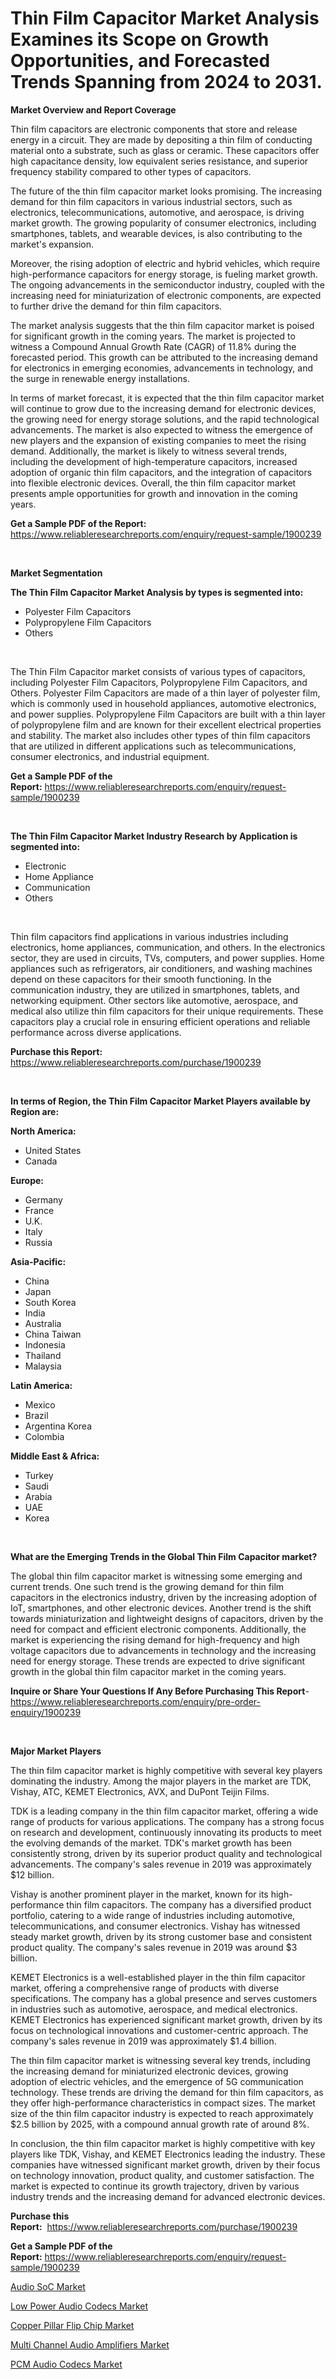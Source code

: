 <p><h1>Thin Film Capacitor Market Analysis Examines its Scope on Growth Opportunities, and Forecasted Trends Spanning from 2024 to 2031.</h1></p><p><strong>Market Overview and Report Coverage</strong></p>
<p><p>Thin film capacitors are electronic components that store and release energy in a circuit. They are made by depositing a thin film of conducting material onto a substrate, such as glass or ceramic. These capacitors offer high capacitance density, low equivalent series resistance, and superior frequency stability compared to other types of capacitors.</p><p>The future of the thin film capacitor market looks promising. The increasing demand for thin film capacitors in various industrial sectors, such as electronics, telecommunications, automotive, and aerospace, is driving market growth. The growing popularity of consumer electronics, including smartphones, tablets, and wearable devices, is also contributing to the market's expansion.</p><p>Moreover, the rising adoption of electric and hybrid vehicles, which require high-performance capacitors for energy storage, is fueling market growth. The ongoing advancements in the semiconductor industry, coupled with the increasing need for miniaturization of electronic components, are expected to further drive the demand for thin film capacitors.</p><p>The market analysis suggests that the thin film capacitor market is poised for significant growth in the coming years. The market is projected to witness a Compound Annual Growth Rate (CAGR) of 11.8% during the forecasted period. This growth can be attributed to the increasing demand for electronics in emerging economies, advancements in technology, and the surge in renewable energy installations.</p><p>In terms of market forecast, it is expected that the thin film capacitor market will continue to grow due to the increasing demand for electronic devices, the growing need for energy storage solutions, and the rapid technological advancements. The market is also expected to witness the emergence of new players and the expansion of existing companies to meet the rising demand. Additionally, the market is likely to witness several trends, including the development of high-temperature capacitors, increased adoption of organic thin film capacitors, and the integration of capacitors into flexible electronic devices. Overall, the thin film capacitor market presents ample opportunities for growth and innovation in the coming years.</p></p>
<p><strong>Get a Sample PDF of the Report:</strong> <a href="https://www.reliableresearchreports.com/enquiry/request-sample/1900239">https://www.reliableresearchreports.com/enquiry/request-sample/1900239</a></p>
<p>&nbsp;</p>
<p><strong>Market Segmentation</strong></p>
<p><strong>The Thin Film Capacitor Market Analysis by types is segmented into:</strong></p>
<p><ul><li>Polyester Film Capacitors</li><li>Polypropylene Film Capacitors</li><li>Others</li></ul></p>
<p>&nbsp;</p>
<p><p>The Thin Film Capacitor market consists of various types of capacitors, including Polyester Film Capacitors, Polypropylene Film Capacitors, and Others. Polyester Film Capacitors are made of a thin layer of polyester film, which is commonly used in household appliances, automotive electronics, and power supplies. Polypropylene Film Capacitors are built with a thin layer of polypropylene film and are known for their excellent electrical properties and stability. The market also includes other types of thin film capacitors that are utilized in different applications such as telecommunications, consumer electronics, and industrial equipment.</p></p>
<p><strong>Get a Sample PDF of the Report:</strong>&nbsp;<a href="https://www.reliableresearchreports.com/enquiry/request-sample/1900239">https://www.reliableresearchreports.com/enquiry/request-sample/1900239</a></p>
<p>&nbsp;</p>
<p><strong>The Thin Film Capacitor Market Industry Research by Application is segmented into:</strong></p>
<p><ul><li>Electronic</li><li>Home Appliance</li><li>Communication</li><li>Others</li></ul></p>
<p>&nbsp;</p>
<p><p>Thin film capacitors find applications in various industries including electronics, home appliances, communication, and others. In the electronics sector, they are used in circuits, TVs, computers, and power supplies. Home appliances such as refrigerators, air conditioners, and washing machines depend on these capacitors for their smooth functioning. In the communication industry, they are utilized in smartphones, tablets, and networking equipment. Other sectors like automotive, aerospace, and medical also utilize thin film capacitors for their unique requirements. These capacitors play a crucial role in ensuring efficient operations and reliable performance across diverse applications.</p></p>
<p><strong>Purchase this Report:</strong>&nbsp; <a href="https://www.reliableresearchreports.com/purchase/1900239">https://www.reliableresearchreports.com/purchase/1900239</a></p>
<p>&nbsp;</p>
<p><strong>In terms of Region, the Thin Film Capacitor Market Players available by Region are:</strong></p>
<p>
    <p> <strong> North America: </strong>
        <ul>
            <li>United States</li>
            <li>Canada</li>
        </ul>
        </p> 
    <p> <strong> Europe: </strong>
        <ul>
            <li>Germany</li>
            <li>France</li>
            <li>U.K.</li>
            <li>Italy</li>
            <li>Russia</li>
        </ul>
        </p> 
    <p> <strong> Asia-Pacific: </strong>
        <ul>
            <li>China</li>
            <li>Japan</li>
            <li>South Korea</li>
            <li>India</li>
            <li>Australia</li>
            <li>China Taiwan</li>
            <li>Indonesia</li>
            <li>Thailand</li>
            <li>Malaysia</li>
        </ul>
        </p> 
    <p> <strong> Latin America: </strong>
        <ul>
            <li>Mexico</li>
            <li>Brazil</li>
            <li>Argentina Korea</li>
            <li>Colombia</li>
        </ul>
        </p> 
    <p> <strong> Middle East & Africa: </strong>
        <ul>
            <li>Turkey</li>
            <li>Saudi</li>
            <li>Arabia</li>
            <li>UAE</li>
            <li>Korea</li>
        </ul>
    </p>
    </p>
<p>&nbsp;</p>
<p><strong>What are the Emerging Trends in the Global Thin Film Capacitor market?</strong></p>
<p><p>The global thin film capacitor market is witnessing some emerging and current trends. One such trend is the growing demand for thin film capacitors in the electronics industry, driven by the increasing adoption of IoT, smartphones, and other electronic devices. Another trend is the shift towards miniaturization and lightweight designs of capacitors, driven by the need for compact and efficient electronic components. Additionally, the market is experiencing the rising demand for high-frequency and high voltage capacitors due to advancements in technology and the increasing need for energy storage. These trends are expected to drive significant growth in the global thin film capacitor market in the coming years.</p></p>
<p><strong>Inquire or Share Your Questions If Any Before Purchasing This Report</strong>- <a href="https://www.reliableresearchreports.com/enquiry/pre-order-enquiry/1900239">https://www.reliableresearchreports.com/enquiry/pre-order-enquiry/1900239</a></p>
<p>&nbsp;</p>
<p><strong>Major Market Players</strong></p>
<p><p>The thin film capacitor market is highly competitive with several key players dominating the industry. Among the major players in the market are TDK, Vishay, ATC, KEMET Electronics, AVX, and DuPont Teijin Films.</p><p>TDK is a leading company in the thin film capacitor market, offering a wide range of products for various applications. The company has a strong focus on research and development, continuously innovating its products to meet the evolving demands of the market. TDK's market growth has been consistently strong, driven by its superior product quality and technological advancements. The company's sales revenue in 2019 was approximately $12 billion.</p><p>Vishay is another prominent player in the market, known for its high-performance thin film capacitors. The company has a diversified product portfolio, catering to a wide range of industries including automotive, telecommunications, and consumer electronics. Vishay has witnessed steady market growth, driven by its strong customer base and consistent product quality. The company's sales revenue in 2019 was around $3 billion.</p><p>KEMET Electronics is a well-established player in the thin film capacitor market, offering a comprehensive range of products with diverse specifications. The company has a global presence and serves customers in industries such as automotive, aerospace, and medical electronics. KEMET Electronics has experienced significant market growth, driven by its focus on technological innovations and customer-centric approach. The company's sales revenue in 2019 was approximately $1.4 billion.</p><p>The thin film capacitor market is witnessing several key trends, including the increasing demand for miniaturized electronic devices, growing adoption of electric vehicles, and the emergence of 5G communication technology. These trends are driving the demand for thin film capacitors, as they offer high-performance characteristics in compact sizes. The market size of the thin film capacitor industry is expected to reach approximately $2.5 billion by 2025, with a compound annual growth rate of around 8%.</p><p>In conclusion, the thin film capacitor market is highly competitive with key players like TDK, Vishay, and KEMET Electronics leading the industry. These companies have witnessed significant market growth, driven by their focus on technology innovation, product quality, and customer satisfaction. The market is expected to continue its growth trajectory, driven by various industry trends and the increasing demand for advanced electronic devices.</p></p>
<p><strong>Purchase this Report:</strong>&nbsp;&nbsp;<a href="https://www.reliableresearchreports.com/purchase/1900239">https://www.reliableresearchreports.com/purchase/1900239</a></p>
<p></p>
<p><strong>Get a Sample PDF of the Report:</strong>&nbsp;<a href="https://www.reliableresearchreports.com/enquiry/request-sample/1900239">https://www.reliableresearchreports.com/enquiry/request-sample/1900239</a></p>
<p><p><a href="https://github.com/ChiragRP21/Market-Research-Report-List-2/blob/main/audio-soc-market.md">Audio SoC Market</a></p><p><a href="https://github.com/Chiragrp22/Market-Research-Report-List-2/blob/main/low-power-audio-codecs-market.md">Low Power Audio Codecs Market</a></p><p><a href="https://github.com/ChiragRp1/Market-Research-Report-List-2/blob/main/copper-pillar-flip-chip-market.md">Copper Pillar Flip Chip Market</a></p><p><a href="https://github.com/Chiragrp24/Market-Research-Report-List-2/blob/main/multi-channel-audio-amplifiers-market.md">Multi Channel Audio Amplifiers Market</a></p><p><a href="https://github.com/Chiragrp23/Market-Research-Report-List-2/blob/main/pcm-audio-codecs-market.md">PCM Audio Codecs Market</a></p></p>